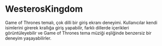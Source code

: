 # WesterosKingdom
Game of Thrones temalı, çok dilli bir giriş ekranı deneyimi. Kullanıcılar kendi isimlerini girerek krallığa giriş yapabilir, farklı dillerde içerikleri görüntüleyebilir ve Game of Thrones tema müziği eşliğinde benzersiz bir deneyim yaşayabilirler.
